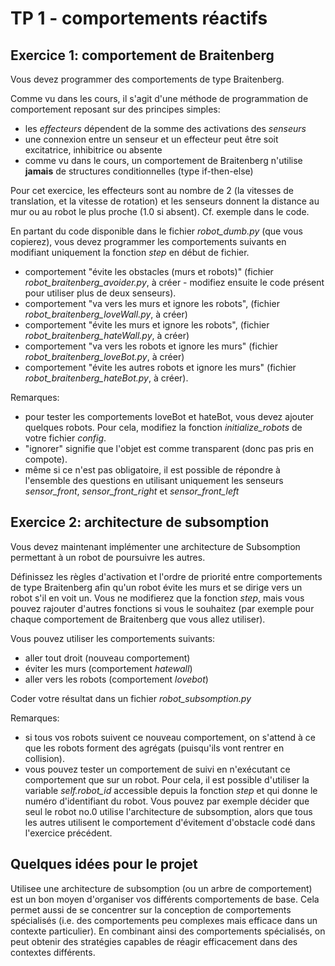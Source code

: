 # TP 1 -  comportements réactifs

## Exercice 1: comportement de Braitenberg

Vous devez programmer des comportements de type Braitenberg. 

Comme vu dans les cours, il s'agit d'une méthode de programmation de comportement reposant sur des principes simples:
* les _effecteurs_ dépendent de la somme des activations des _senseurs_
* une connexion entre un senseur et un effecteur peut être soit excitatrice, inhibitrice ou absente
* comme vu dans le cours, un comportement de Braitenberg n'utilise **jamais** de structures conditionnelles (type if-then-else)

Pour cet exercice, les effecteurs sont au nombre de 2 (la vitesses de translation, et la vitesse de rotation) et les senseurs donnent la distance au mur ou au robot le plus proche (1.0 si absent). Cf. exemple dans le code.

En partant du code disponible dans le fichier _robot_dumb.py_ (que vous copierez), vous devez programmer les comportements suivants en modifiant uniquement la fonction _step_ en début de fichier. 

* comportement "évite les obstacles (murs et robots)" (fichier _robot_braitenberg_avoider.py_, à créer - modifiez ensuite le code présent pour utiliser plus de deux senseurs).
* comportement "va vers les murs et ignore les robots", (fichier _robot_braitenberg_loveWall.py_, à créer)
* comportement "évite les murs et ignore les robots", (fichier _robot_braitenberg_hateWall.py_, à créer)
* comportement "va vers les robots et ignore les murs" (fichier _robot_braitenberg_loveBot.py_, à créer)
* comportement "évite les autres robots et ignore les murs" (fichier _robot_braitenberg_hateBot.py_, à créer).

Remarques: 
* pour tester les comportements loveBot et hateBot, vous devez ajouter quelques robots. Pour cela, modifiez la fonction _initialize_robots_ de votre fichier _config_.
* "ignorer" signifie que l'objet est comme transparent (donc pas pris en compote).
* même si ce n'est pas obligatoire, il est possible de répondre à l'ensemble des questions en utilisant uniquement les senseurs _sensor_front_, _sensor_front_right_ et _sensor_front_left_

## Exercice 2: architecture de subsomption

Vous devez maintenant implémenter une architecture de Subsomption permettant à un robot de poursuivre les autres.

Définissez les règles d'activation et l'ordre de priorité entre comportements de type Braitenberg afin qu'un robot évite les murs et se dirige vers un robot s'il en voit un. Vous ne modifierez que la fonction _step_, mais vous pouvez rajouter d'autres fonctions si vous le souhaitez (par exemple pour chaque comportement de Braitenberg que vous allez utiliser).

Vous pouvez utiliser les comportements suivants:
* aller tout droit (nouveau comportement)
* éviter les murs (comportement _hatewall_)
* aller vers les robots (comportement _lovebot_)

Coder votre résultat dans un fichier _robot_subsomption.py_

Remarques:
* si tous vos robots suivent ce nouveau comportement, on s'attend à ce que les robots forment des agrégats (puisqu'ils vont rentrer en collision).
* vous pouvez tester un comportement de suivi en n'exécutant ce comportement que sur un robot. Pour cela, il est possible d'utiliser la variable _self.robot_id_ accessible depuis la fonction _step_ et qui donne le numéro d'identifiant du robot. Vous pouvez par exemple décider que seul le robot no.0 utilise l'architecture de subsomption, alors que tous les autres utilisent le comportement d'évitement d'obstacle codé dans l'exercice précédent.

## Quelques idées pour le projet

Utilisee une architecture de subsomption (ou un arbre de comportement) est un bon moyen d'organiser vos différents comportements de base. Cela permet aussi de se concentrer sur la conception de comportements spécialisés (i.e. des comportements peu complexes mais efficace dans un contexte particulier). En combinant ainsi des comportements spécialisés, on peut obtenir des stratégies capables de réagir efficacement dans des contextes différents.
